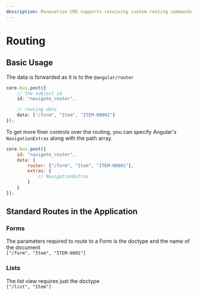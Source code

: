 ```yaml
---
description: Renovation CMS supports receiving custom routing commands from the scripts
---
```


# Routing

## Basic Usage

The data is forwarded as it is to the `@angular/router`

```typescript
core.bus.post({
    // the subject id
    id: "navigate_router",

    // routing data
    data: ["/form", "Item", "ITEM-00001"]
});
```

To get more finer controls over the routing, you can specify Angular's `NavigationExtras` along with the path array.

```javascript
core.bus.post({
    id: "navigate_router",
    data: {
        router: ["/form", "Item", "ITEM-00001"],
        extras: {
            // NavigationExtras
        }
    }
});
```

## Standard Routes in the Application

### Forms

The parameters required to route to a Form is the doctype and the name of the document  
`["/form", "Item", "ITEM-0001"]`

### Lists

The list view requires just the doctype  
`["/list", "Item"]`


